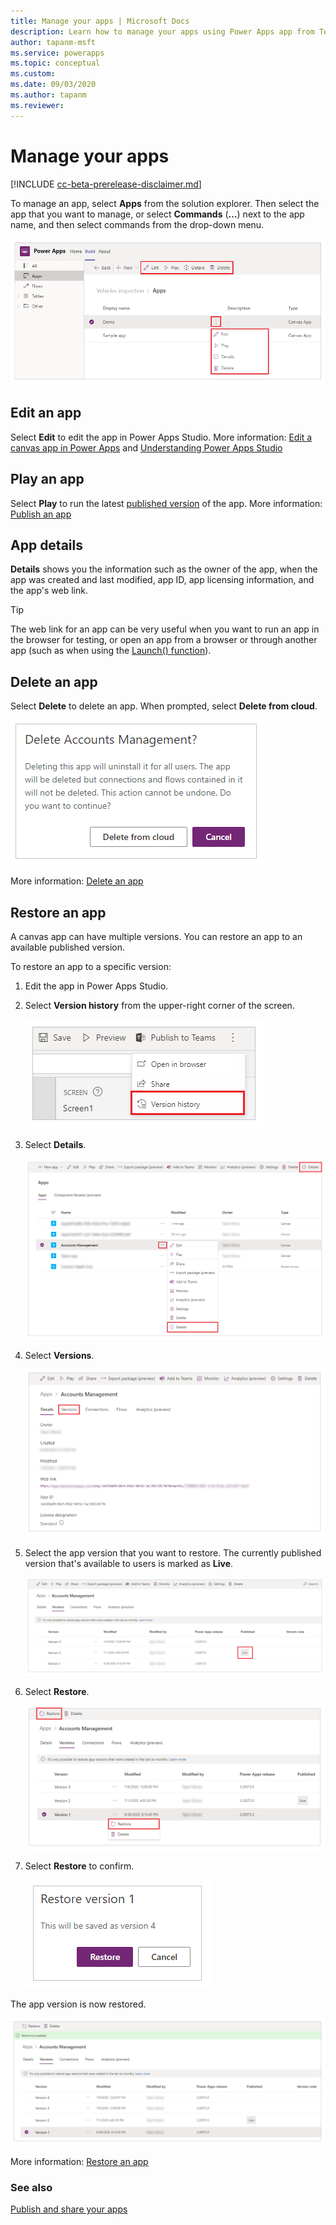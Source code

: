 ```yaml
---
title: Manage your apps | Microsoft Docs
description: Learn how to manage your apps using Power Apps app from Teams.
author: tapanm-msft
ms.service: powerapps
ms.topic: conceptual
ms.custom: 
ms.date: 09/03/2020
ms.author: tapanm
ms.reviewer: 
---
```


# Manage your apps

[!INCLUDE [cc-beta-prerelease-disclaimer.md](../includes/cc-beta-prerelease-disclaimer.md)]

To manage an app, select **Apps** from the solution explorer. Then select the app that you want to manage, or select **Commands** (**…**) next to the app name, and then select commands from the drop-down menu.

![Select apps](media/manage-apps-1.png "Select apps")

## Edit an app

Select **Edit** to edit the app in Power Apps Studio. More information: [Edit a canvas app in Power Apps](../maker/canvas-apps/edit-app.md) and [Understanding Power Apps Studio](understand-power-apps-studio.md)

## Play an app

Select **Play** to run the latest [published version](../maker/canvas-apps/save-publish-app.md) of the app. More information: [Publish an app](publish-and-share-apps.md)

## App details

**Details** shows you the information such as the owner of the app, when the app was created and last modified, app ID, app licensing information, and the app's web link.

> [!TIP]
> The web link for an app can be very useful when you want to run an app in the browser for testing, or open an app from a browser or through another app (such as when using the [Launch() function](../maker/canvas-apps/functions/function-param.md)).

## Delete an app

Select **Delete** to delete an app. When prompted, select **Delete from cloud**.

![Delete an app](media/manage-app-2.png "Delete an app")

More information: [Delete an app](../maker/canvas-apps/delete-app.md)
<a name="restore-an-app"></a>
## Restore an app

A canvas app can have multiple versions. You can restore an app to an available published version.

To restore an app to a specific version:

1. Edit the app in Power Apps Studio.

1. Select **Version history** from the upper-right corner of the screen.

    ![Select version history](media/manage-apps-3.png "Select version history")

1. Select **Details**.<!--You can also select *Commands (…)* and then select **Delete** from the drop-down menu instead. note from editor: No need to document every method, just tell the reader what to do.-->

    ![Select details](media/manage-apps-4.png "Select details")

1. Select **Versions**.

    ![Select versions](media/manage-apps-5.png "Select versions")

1. Select the app version that you want to restore. The currently published version that's available to users is marked as **Live**.

    ![Select an app version](media/manage-app-6.png "Select an app version")

1. Select **Restore**.<!--You can also select *Commands (…)* and then select **Restore** from the drop-down menu.-->

    ![Select restore from menu](media/manage-app-7.png "Select restore from menu")

1. Select **Restore** to confirm.

    ![Select restore](media/manage-app-8.png "Select restore")

The app version is now restored.

![Restored version](media/manage-app-9.png "Restored version")

More information: [Restore an app](../maker/canvas-apps/restore-an-app.md)

### See also

[Publish and share your apps](publish-and-share-apps.md)
